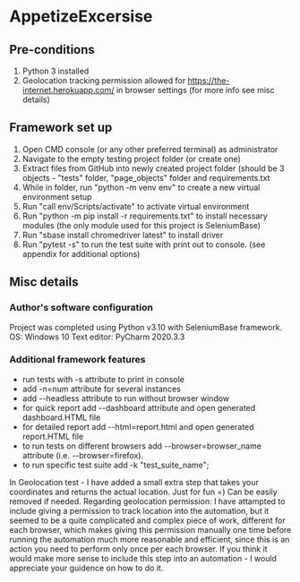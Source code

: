 # AppetizeExcersise


## Pre-conditions
1. Python 3 installed
2. Geolocation tracking permission allowed for https://the-internet.herokuapp.com/ in browser settings (for more info see misc details)


## Framework set up
1. Open CMD console (or any other preferred terminal) as administrator
2. Navigate to the empty testing project folder (or create one)
3. Extract files from GitHub into newly created project folder (should be 3 objects - "tests" folder, "page_objects" folder and requirements.txt
3. While in folder, run "python -m venv env" to create a new virtual environment setup
4. Run "call env/Scripts/activate" to activate virtual environment
5. Run "python -m pip install -r requirements.txt" to install necessary modules (the only module used for this project is SeleniumBase)
6. Run "sbase install chromedriver latest" to install driver
7. Run "pytest -s" to run the test suite with print out to console. (see appendix for additional options)

## Misc details

### Author's software configuration
Project was completed using Python v3.10 with SeleniumBase framework.
OS: Windows 10
Text editor: PyCharm 2020.3.3

### Additional framework features
- run tests with -s attribute to print in console
- add -n=num attribute for several instances
- add --headless attribute to run without browser window
- for quick report add --dashboard attribute and open generated dashboard.HTML file
- for detailed report add --html=report.html and open generated report.HTML file
- to run tests on different browsers add --browser=browser_name attribute (i.e. --browser=firefox).
- to run specific test suite add -k "test_suite_name";

In Geolocation test - I have added a small extra step that takes your coordinates and returns the actual location. Just for fun =) Can be easily removed if needed.
Regarding geolocation permission: I have attampted to include giving a permission to track location into the automation, but it seemed to be a quite complicated and complex piece of work, different for each browser, which makes giving this permission manually one time before running the automation much more reasonable and efficient, since this is an action you need to perform only once per each browser. If you think it would make more sense to include this step into an automation - I would appreciate your guidence on how to do it. 
